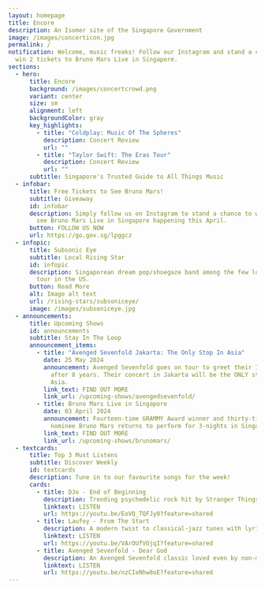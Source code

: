 ```yaml
---
layout: homepage
title: Encore
description: An Isomer site of the Singapore Government
image: /images/concerticon.jpg
permalink: /
notification: Welcome, music freaks! Follow our Instagram and stand a chance to
  win 2 tickets to Bruno Mars Live in Singapore.
sections:
  - hero:
      title: Encore
      background: /images/concertcrowd.png
      variant: center
      size: sm
      alignment: left
      backgroundColor: gray
      key_highlights:
        - title: "Coldplay: Music Of The Spheres"
          description: Concert Review
          url: ""
        - title: "Taylor Swift: The Eras Tour"
          description: Concert Review
          url: ""
      subtitle: Singapore's Trusted Guide to All Things Music
  - infobar:
      title: Free Tickets to See Bruno Mars!
      subtitle: Giveaway
      id: infobar
      description: Simply follow us on Instagram to stand a chance to win 2 tickets to
        see Bruno Mars Live in Singapore happening this April.
      button: FOLLOW US NOW
      url: https://go.gov.sg/lpggcz
  - infopic:
      title: Subsonic Eye
      subtitle: Local Rising Star
      id: infopic
      description: Singaporean dream pop/shoegaze band among the few local talents to
        tour in the US.
      button: Read More
      alt: Image alt text
      url: /rising-stars/subsoniceye/
      image: /images/subsoniceye.jpg
  - announcements:
      title: Upcoming Shows
      id: announcements
      subtitle: Stay In The Loop
      announcement_items:
        - title: "Avenged Sevenfold Jakarta: The Only Stop In Asia"
          date: 25 May 2024
          announcement: Avenged Sevenfold goes on tour to greet their Indonesian fans
            after 8 years. Their concert in Jakarta will be the ONLY stop in
            Asia.
          link_text: FIND OUT MORE
          link_url: /upcoming-shows/avengedsevenfold/
        - title: Bruno Mars Live in Singapore
          date: 03 April 2024
          announcement: Fourteen-time GRAMMY Award winner and thirty-time GRAMMY Award
            nominee Bruno Mars returns to perform for 3-nights in Singapore.
          link_text: FIND OUT MORE
          link_url: /upcoming-shows/brunomars/
  - textcards:
      title: Top 3 Must Listens
      subtitle: Discover Weekly
      id: textcards
      description: Tune in to our favourite songs for the week!
      cards:
        - title: DJo - End of Beginning
          description: Trending psychedelic rock hit by Stranger Things actor Joe Keeny
          linktext: LISTEN
          url: https://youtu.be/EoVQ_TQFJy0?feature=shared
        - title: Laufey - From The Start
          description: A modern twist to classical-jazz tunes with lyrics relatable to many
          linktext: LISTEN
          url: https://youtu.be/VArOUfVOjqI?feature=shared
        - title: Avenged Sevenfold - Dear God
          description: An Avenged Sevenfold classic loved even by non-metal heads
          linktext: LISTEN
          url: https://youtu.be/nzCIeNhw8oE?feature=shared
---
```

